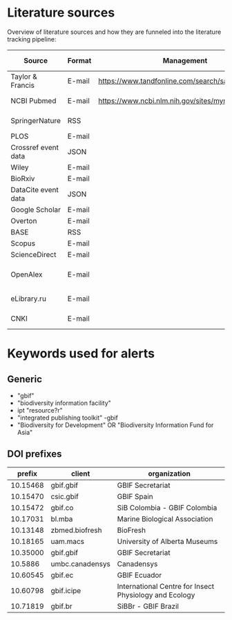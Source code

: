 # Literature sources

Overview of literature sources and how they are funneled into the literature tracking pipeline:

| Source 	| Format 	| Management 	| Alerts 	| Status 	| Last updated 	|
|---	|---	|---	|---	|---	|---	|
| Taylor & Francis 	| E-mail 	| https://www.tandfonline.com/search/saved 	| ```gbif OR "biodiversity information facility" OR "integrated publishing toolkit" OR "Biodiversity for Development" OR "Biodiversity Information Fund for Asia" OR 10.15468 OR 10.15470 OR 10.15472 OR 10.17031 OR 10.13148 OR 10.18165 OR 10.35000 OR 10.5886 OR 10.60545 OR 10.60798 OR 10.71819``` 	| Active 	| 2025-02-20 	|
| NCBI Pubmed 	| E-mail 	| https://www.ncbi.nlm.nih.gov/sites/myncbi/searches/ 	| ```"gbif"[All Fields] OR "biodiversity information facility"[All Fields] OR "integrated publishing toolkit"[All Fields] OR "Biodiversity for Development"[All Fields] OR "Biodiversity Information Fund for Asia"[All Fields] OR "10.15468"[All Fields] OR "10.15470"[All Fields] OR "10.15472"[All Fields] OR "10.17031"[All Fields] OR "10.5886"[All Fields] OR "10.17031"[All Fields] OR "10.13148"[All Fields] OR "10.18165"[All Fields] OR "10.35000"[All Fields] OR "10.60545"[All Fields] OR "10.60798"[All Fields] OR "10.71819"[All Fields]``` 	| Active 	| 2025-02-20 	|
| SpringerNature 	| RSS 	|  	| `https://link.springer.com/search.rss?query=gbif+OR+%22biodiversity+information+facility%22+OR+%22integrated+publishing+toolkit%22+OR+%22biodiversity+for+development%22+OR+%22biodiversity+information+fund+for+asia%22+OR+10.15468+OR+10.15470+OR+10.15472+OR+10.5886+OR+10.60545+OR+10.60798+OR+10.17031+OR+10.13148+OR+10.18165+OR+10.35000+OR+10.71819&sortOrder=newestFirst` 	| Active 	| 2025-02-20 	|
| PLOS 	| E-mail 	|  	|  	| Active 	|  	|
| Crossref event data 	| JSON 	|  	|  	| Active 	|  	|
| Wiley 	| E-mail 	|  	|  	| Active 	|  	|
| BioRxiv 	| E-mail 	|  	|  	| Active 	|  	|
| DataCite event data 	| JSON 	|  	|  	| Active 	|  	|
| Google Scholar 	| E-mail 	|  	|  	| Active 	|  	|
| Overton 	| E-mail 	|  	|  	| Active 	|  	|
| BASE 	| RSS 	|  	|  	| Active 	|  	|
| Scopus 	| E-mail 	|  	|  	| Active 	|  	|
| ScienceDirect 	| E-mail 	|  	|  	| Active 	|  	|
| OpenAlex 	| E-mail 	|  	|  	| Pending webhook setup 	|  	|
| eLibrary.ru 	| E-mail 	|  	|  	| not functional 	|  	|
| CNKI 	| E-mail 	|  	|  	| not functional 	|  	|
# Keywords used for alerts

## Generic

- "gbif"
- "biodiversity information facility"
- ipt "resource?r"
- "integrated publishing toolkit" -gbif
- "Biodiversity for Development" OR "Biodiversity Information Fund for Asia"

## DOI prefixes

| prefix   | client          | organization                                           |
|----------|-----------------|--------------------------------------------------------|
| 10.15468 | gbif.gbif       | GBIF Secretariat                                       |
| 10.15470 | csic.gbif       | GBIF Spain                                             |
| 10.15472 | gbif.co         | SiB Colombia - GBIF Colombia                           |
| 10.17031 | bl.mba          | Marine Biological Association                          |
| 10.13148 | zbmed.biofresh  | BioFresh                                               |
| 10.18165 | uam.macs        | University of Alberta Museums                          |
| 10.35000 | gbif.gbif       | GBIF Secretariat                                       |
| 10.5886  | umbc.canadensys | Canadensys                                             |
| 10.60545 | gbif.ec         | GBIF Ecuador                                           |
| 10.60798 | gbif.icipe      | International Centre for Insect Physiology and Ecology |
| 10.71819 | gbif.br         | SiBBr - GBIF Brazil                                    |
